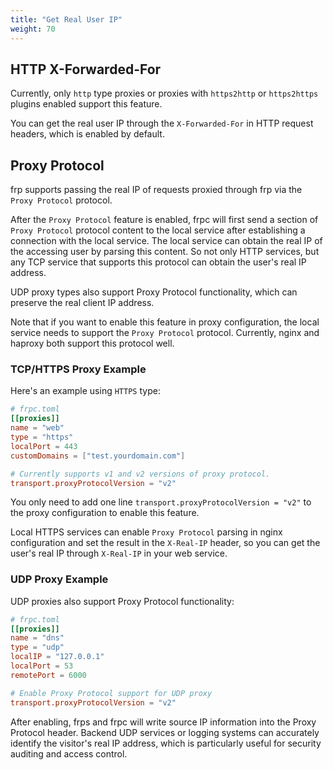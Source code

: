 ```yaml
---
title: "Get Real User IP"
weight: 70
---
```


## HTTP X-Forwarded-For

Currently, only `http` type proxies or proxies with `https2http` or `https2https` plugins enabled support this feature.

You can get the real user IP through the `X-Forwarded-For` in HTTP request headers, which is enabled by default.

## Proxy Protocol

frp supports passing the real IP of requests proxied through frp via the `Proxy Protocol` protocol.

After the `Proxy Protocol` feature is enabled, frpc will first send a section of `Proxy Protocol` protocol content to the local service after establishing a connection with the local service. The local service can obtain the real IP of the accessing user by parsing this content. So not only HTTP services, but any TCP service that supports this protocol can obtain the user's real IP address.

UDP proxy types also support Proxy Protocol functionality, which can preserve the real client IP address.

Note that if you want to enable this feature in proxy configuration, the local service needs to support the `Proxy Protocol` protocol. Currently, nginx and haproxy both support this protocol well.

### TCP/HTTPS Proxy Example

Here's an example using `HTTPS` type:

```toml
# frpc.toml
[[proxies]]
name = "web"
type = "https"
localPort = 443
customDomains = ["test.yourdomain.com"]

# Currently supports v1 and v2 versions of proxy protocol.
transport.proxyProtocolVersion = "v2"
```

You only need to add one line `transport.proxyProtocolVersion = "v2"` to the proxy configuration to enable this feature.

Local HTTPS services can enable `Proxy Protocol` parsing in nginx configuration and set the result in the `X-Real-IP` header, so you can get the user's real IP through `X-Real-IP` in your web service.

### UDP Proxy Example

UDP proxies also support Proxy Protocol functionality:

```toml
# frpc.toml
[[proxies]]
name = "dns"
type = "udp"
localIP = "127.0.0.1"
localPort = 53
remotePort = 6000

# Enable Proxy Protocol support for UDP proxy
transport.proxyProtocolVersion = "v2"
```

After enabling, frps and frpc will write source IP information into the Proxy Protocol header. Backend UDP services or logging systems can accurately identify the visitor's real IP address, which is particularly useful for security auditing and access control.